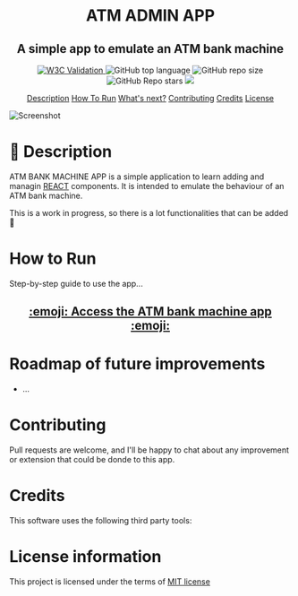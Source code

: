 <!-- Parameter to replace: 
    atm_app  
    <REPO_NAME>
    <TAGLINE_DESCRIPTION>
-->
<h1 align="center">
    ATM ADMIN APP
  <br>
</h1>
<h2 align="center">A simple app to emulate an ATM bank machine</h2>

<p align="center">
<a href="https://validator.nu/?doc=https://jlulloaa.github.io/atm_app">
<img alt="W3C Validation" src="https://img.shields.io/w3c-validation/html?logo=w3c&style=plastic&targetUrl=https://jlulloaa.github.io/atm_app">
</a>
  <img alt="GitHub top language" src="https://img.shields.io/github/languages/top/jlulloaa/atm_app?style=plastic">
  <img alt="GitHub repo size" src="https://img.shields.io/github/repo-size/jlulloaa/atm_app?color=yellow&style=plastic">
  <img alt="GitHub Repo stars" src="https://img.shields.io/github/stars/jlulloaa/atm_app?style=plastic">
  <a href="https://github.com/jlulloaa/atm_app/blob/main/LICENSE" target="_blank"> <img src="https://img.shields.io/github/license/jlulloaa/atm_app?style=plastic"></a>
</p>

<p align="center">
  <a href="#description">Description</a>
  <a href="#how-to-run">How To Run</a>
  <a href="#roadmap-of-future-improvements">What's next?</a>
  <a href="#contributing">Contributing</a>
  <a href="#credits">Credits</a>
  <a href="#license-information">License</a>
</p>

<img alt="Screenshot" src="assets/img/screenshot.png">

# :open_book: Description
ATM BANK MACHINE APP is a simple application to learn adding and managin [REACT](https://reactjs.org/) components. It is intended to emulate the behaviour of an ATM bank machine.

This is a work in progress, so there is a lot functionalities that can be added :thinking:

# How to Run
Step-by-step guide to use the app...

<h2 align=center> <a href="https://jlulloaa.github.io/atm_app">:emoji: Access the ATM bank machine app :emoji: </a> </h2>


# Roadmap of future improvements
* ...

# Contributing
Pull requests are welcome, and I'll be happy to chat about any improvement or extension that could be donde to this app.

# Credits
This software uses the following third party tools:

# License information
This project is licensed under the terms of <a href="https://github.com/jlulloaa/atm_app/blob/main/LICENSE" target="_blank"> MIT license </a>
